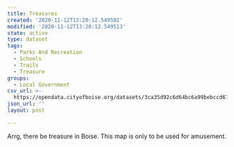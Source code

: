 ```yaml
---
title: Treasures
created: '2020-11-12T13:20:12.549502'
modified: '2020-11-12T13:20:12.549513'
state: active
type: dataset
tags:
  - Parks And Recreation
  - Schools
  - Trails
  - Treasure
groups:
  - Local Government
csv_url: >-
  https://opendata.cityofboise.org/datasets/3ca35d92c6d64bc6a99bebccd675a05c_1.csv?outSR=%7B%22latestWkid%22%3A3857%2C%22wkid%22%3A102100%7D
json_url: ''
layout: post

---
```

Arrg, there be treasure in Boise. This map is only to be used for amusement.
